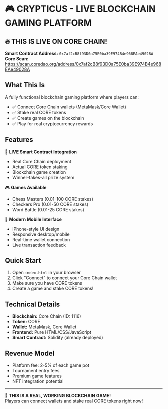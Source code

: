 # 🎮 CRYPTICUS - LIVE BLOCKCHAIN GAMING PLATFORM

## 🔥 THIS IS LIVE ON CORE CHAIN!

**Smart Contract Address:** `0x7af2cB8f93D0a75E0ba39E974B4e968EAe49028A`  
**Core Scan:** https://scan.coredao.org/address/0x7af2cB8f93D0a75E0ba39E974B4e968EAe49028A

## What This Is

A fully functional blockchain gaming platform where players can:
- ✅ Connect Core Chain wallets (MetaMask/Core Wallet)
- ✅ Stake real CORE tokens
- ✅ Create games on the blockchain
- ✅ Play for real cryptocurrency rewards

## Features

🎯 **LIVE Smart Contract Integration**
- Real Core Chain deployment
- Actual CORE token staking
- Blockchain game creation
- Winner-takes-all prize system

🎮 **Games Available**
- Chess Masters (0.01-100 CORE stakes)
- Checkers Pro (0.01-50 CORE stakes)
- Word Battle (0.01-25 CORE stakes)

📱 **Modern Mobile Interface**
- iPhone-style UI design
- Responsive desktop/mobile
- Real-time wallet connection
- Live transaction feedback

## Quick Start

1. Open `index.html` in your browser
2. Click "Connect" to connect your Core Chain wallet
3. Make sure you have CORE tokens
4. Create a game and stake CORE tokens!

## Technical Details

- **Blockchain:** Core Chain (ID: 1116)
- **Token:** CORE
- **Wallet:** MetaMask, Core Wallet
- **Frontend:** Pure HTML/CSS/JavaScript
- **Smart Contract:** Solidity (already deployed)

## Revenue Model

- Platform fee: 2-5% of each game pot
- Tournament entry fees
- Premium game features
- NFT integration potential

---

**🚀 THIS IS A REAL, WORKING BLOCKCHAIN GAME!**  
Players can connect wallets and stake real CORE tokens right now!
